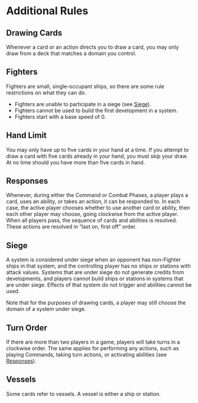 # Additional Rules

## Drawing Cards

Whenever a card or an action directs you to draw a card, you may only draw from a deck that matches a domain you control.

## Fighters

Fighters are small, single-occupant ships, so there are some rule restrictions on what they can do.

- Fighters are unable to participate in a siege (see [Siege](/etc/additional-rules.html#siege)).
- Fighters cannot be used to build the first development in a system.
- Fighters start with a base speed of 0.

## Hand Limit

You may only have up to five cards in your hand at a time. If you attempt to draw a card with five cards already in your hand, you must skip your draw. At no time should you have more than five cards in hand.

## Responses

Whenever, during either the Command or Combat Phases, a player plays a card, uses an ability, or takes an action, it can be responded to. In each case, the active player chooses whether to use another card or ability, then each other player may choose, going clockwise from the active player. When all players pass, the sequence of cards and abilities is resolved. These actions are resolved in “last on, first off” order. 

## Siege

A system is considered under siege when an opponent has non-Fighter ships in that system, and the controlling player has no ships or stations with attack values. Systems that are under siege do not generate credits from developments, and players cannot build ships or stations in systems that are under siege. Effects of that system do not trigger and abilities cannot be used.

Note that for the purposes of drawing cards, a player may still choose the domain of a system under siege. 

## Turn Order

If there are more than two players in a game, players will take turns in a clockwise order. The same applies for performing any actions, such as playing Commands, taking turn actions, or activating abilities (see [Responses](/etc/additional-rules.html#responses)).

## Vessels

Some cards refer to vessels. A vessel is either a ship or station.
